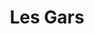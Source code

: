 ---
title: Les Gars
musicians:
  - name: Ig
    instrument: Guitare & Chant
    img: igor.jpg
    gif: igor.gif
  - name: Val
    instrument: Drums
    img: val.jpg
    gif: val.gif
    right: true
  - name: JP
    instrument: Basse
    img: jp.jpg
    gif: jp.gif
---